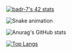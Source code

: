 [![badr-7's 42 stats](https://badge.mediaplus.ma/greenbinary/mel-hous)](https://github.com/oakoudad/badge42)

![Snake animation](https://github.com/badr-7/badr-7/blob/output/github-contribution-grid-snake.svg)


![Anurag's GitHub stats](https://github-readme-stats.vercel.app/api?username=badr-7&show_icons=true)



<!--
**badr-7/badr-7** is a ✨ _special_ ✨ repository because its `README.md` (this file) appears 
Here are some ideas to get you started:
I created my GitHub profile to showcase my projects, contributions, and skills to potential employers and collaborate with other developers in the community
- 🔭 I’m currently working on ...
- 🌱 I’m currently learning ...
- 👯 I’m looking to collaborate on ...
- 🤔 I’m looking for help with ...
- 💬 Ask me about ...
- 📫 How to reach me: ...
- 😄 Pronouns: ...
- ⚡ Fun fact: ...
-->
[![Top Langs](https://github-readme-stats.vercel.app/api/top-langs/?username=badr-7&layout=compact)](https://github.com/anuraghazra/github-readme-stats)
